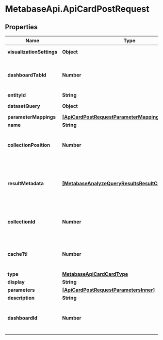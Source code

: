 # MetabaseApi.ApiCardPostRequest

## Properties

Name | Type | Description | Notes
------------ | ------------- | ------------- | -------------
**visualizationSettings** | **Object** | Value must be a map. | 
**dashboardTabId** | **Number** | value must be an integer greater than zero. | [optional] 
**entityId** | **String** |  | [optional] 
**datasetQuery** | **Object** | Value must be a map. | 
**parameterMappings** | [**[ApiCardPostRequestParameterMappingsInner]**](ApiCardPostRequestParameterMappingsInner.md) |  | [optional] 
**name** | **String** |  | 
**collectionPosition** | **Number** | value must be an integer greater than zero. | [optional] 
**resultMetadata** | [**[MetabaseAnalyzeQueryResultsResultColumnMetadata]**](MetabaseAnalyzeQueryResultsResultColumnMetadata.md) | value must be an array of valid results column metadata maps. | [optional] 
**collectionId** | **Number** | value must be an integer greater than zero. | [optional] 
**cacheTtl** | **Number** | value must be an integer greater than zero. | [optional] 
**type** | [**MetabaseApiCardCardType**](MetabaseApiCardCardType.md) |  | [optional] 
**display** | **String** |  | 
**parameters** | [**[ApiCardPostRequestParametersInner]**](ApiCardPostRequestParametersInner.md) |  | [optional] 
**description** | **String** |  | [optional] 
**dashboardId** | **Number** | value must be an integer greater than zero. | [optional] 


